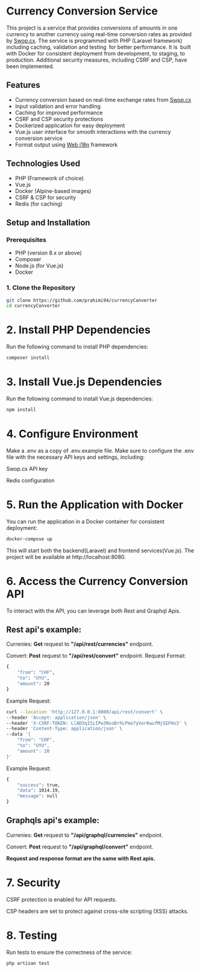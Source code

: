 # Currency Conversion Service
This project is a service that provides conversions of amounts in one currency to another currency using real-time conversion rates as provided by [Swop.cx](https://swop.cx/). The service is programmed with PHP (Laravel framework) including caching, validation and testing for better performance. It is built with Docker for consistent deployment from development, to staging, to production. Additional security measures, including CSRF and CSP, have been implemented.

## Features
- Currency conversion based on real-time exchange rates from [Swop.cx](https://swop.cx/)
- Input validation and error handling
- Caching for improved performance
- CSRF and CSP security protections
- Dockerized application for easy deployment
- Vue.js user interface for smooth interactions with the currency conversion service
- Format output using [Web i18n](https://developer.mozilla.org/en-US/docs/Web/JavaScript/Reference/Global_Objects/Intl/NumberFormat) framework

## Technologies Used
- PHP (Framework of choice)
- Vue.js
- Docker (Alpine-based images)
- CSRF & CSP for security
- Redis (for caching)

## Setup and Installation

### Prerequisites
- PHP (version 8.x or above)
- Composer
- Node.js (for Vue.js)
- Docker

### 1. Clone the Repository
```bash
git clone https://github.com/prahimi94/currencyConverter
cd currencyConverter
```

# 2. Install PHP Dependencies
Run the following command to install PHP dependencies:
```bash
composer install
```

# 3. Install Vue.js Dependencies
Run the following command to install Vue.js dependencies:
```bash
npm install
```

# 4. Configure Environment
Make a .env as a copy of .env.example file. Make sure to configure the .env file with the necessary API keys and settings, including:

Swop.cx API key

Redis configuration

# 5. Run the Application with Docker
You can run the application in a Docker container for consistent deployment:
```bash
docker-compose up
```
This will start both the backend(Laravel) and frontend services(Vue.js). The project will be available at http://localhost:8080.

# 6. Access the Currency Conversion API
To interact with the API, you can leverage both Rest and Graphql Apis. 

## Rest api's example:
Currenies: **Get** request to **"/api/rest/currencies"** endpoint.

Convert: **Post** request to **"/api/rest/convert"** endpoint.
Request Format:
```bash
{
    "from": "CHF",
    "to": "UYU",
    "amount": 20
}
```
Example Request:
```bash
curl --location 'http://127.0.0.1:8000/api/rest/convert' \
--header 'Accept: application/json' \
--header 'X-CSRF-TOKEN: LlAD3q15iIPw3NvoBrhLPmo7yVor6wufMjSEFHo3' \
--header 'Content-Type: application/json' \
--data '{
    "from": "CHF",
    "to": "UYU",
    "amount": 20
}'
```
Example Request:
```bash
{
    "success": true,
    "data": 1014.19,
    "message": null
}
```

## Graphqls api's example:
Currenies: **Get** request to **"/api/graphql/currencies"** endpoint.

Convert: **Post** request to **"/api/graphql/convert"** endpoint.

**Request and response format are the same with Rest apis.**

# 7. Security
CSRF protection is enabled for API requests.

CSP headers are set to protect against cross-site scripting (XSS) attacks.

# 8. Testing
Run tests to ensure the correctness of the service:
```bash
php artisan test
```
